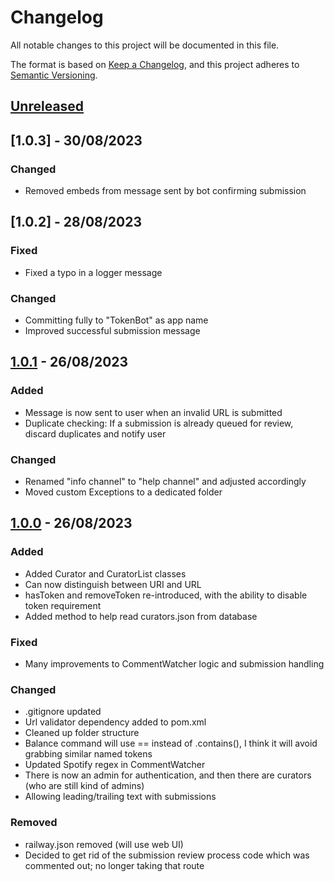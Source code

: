
# Changelog

All notable changes to this project will be documented in this file.

The format is based on [Keep a Changelog](https://keepachangelog.com/en/1.0.0/),
and this project adheres to [Semantic Versioning](https://semver.org/spec/v2.0.0.html).

## [Unreleased]

## [1.0.3] - 30/08/2023

### Changed

- Removed embeds from message sent by bot confirming submission

## [1.0.2] - 28/08/2023

### Fixed

- Fixed a typo in a logger message

### Changed

- Committing fully to "TokenBot" as app name
- Improved successful submission message

## [1.0.1] - 26/08/2023

### Added

- Message is now sent to user when an invalid URL is submitted
- Duplicate checking: If a submission is already queued for review, discard duplicates and notify user

### Changed

- Renamed "info channel" to "help channel" and adjusted accordingly
- Moved custom Exceptions to a dedicated folder

## [1.0.0] - 26/08/2023

### Added

- Added Curator and CuratorList classes
- Can now distinguish between URI and URL
- hasToken and removeToken re-introduced, with the ability to disable token requirement
- Added method to help read curators.json from database

### Fixed

- Many improvements to CommentWatcher logic and submission handling

### Changed

- .gitignore updated
- Url validator dependency added to pom.xml
- Cleaned up folder structure
- Balance command will use == instead of .contains(), I think it will avoid grabbing similar named tokens
- Updated Spotify regex in CommentWatcher
- There is now an admin for authentication, and then there are curators (who are still kind of admins)
- Allowing leading/trailing text with submissions

### Removed

- railway.json removed (will use web UI)
- Decided to get rid of the submission review process code which was commented out; no longer taking that route

[unreleased]: https://github.com/adaniel2/TokenBot_1_maven/compare/1.0.1...HEAD
[1.0.1]: https://github.com/adaniel2/TokenBot_1_maven/compare/1.0.0...1.0.1
[1.0.0]: https://github.com/adaniel2/TokenBot_1_maven/releases/tag/1.0.0